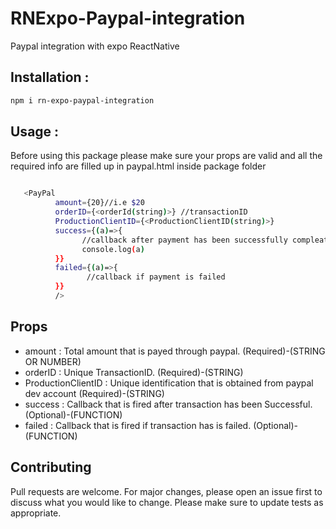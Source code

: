 # RNExpo-Paypal-integration
Paypal integration with expo ReactNative


## Installation :

  ```bash
  npm i rn-expo-paypal-integration
  ``` 
  
## Usage :
Before using this package please make sure your props are valid and all the required info are filled up in paypal.html inside package folder

```bash

   <PayPal 
          amount={20}//i.e $20 
          orderID={<orderId(string)>} //transactionID
          ProductionClientID={<ProductionClientID(string)>}
          success={(a)=>{
                //callback after payment has been successfully compleated
                console.log(a)
          }} 
          failed={(a)=>{
                 //callback if payment is failed
          }}
          />
```

## Props

  * amount             : Total amount that is payed through paypal.                      (Required)-(STRING OR NUMBER)
  * orderID            : Unique TransactionID.                                           (Required)-(STRING)
  * ProductionClientID : Unique identification that is obtained from paypal dev account  (Required)-(STRING)
  * success            : Callback that is fired after transaction has been Successful.   (Optional)-(FUNCTION)
  * failed             : Callback that is fired if transaction has is failed.            (Optional)-(FUNCTION)
   
## Contributing

Pull requests are welcome. For major changes, please open an issue first to discuss what you would like to change.
Please make sure to update tests as appropriate.
